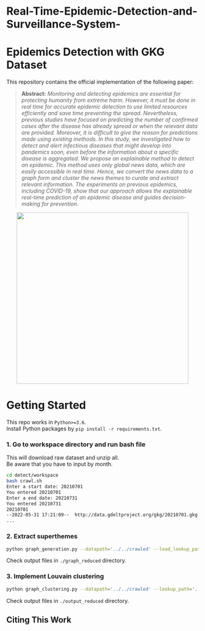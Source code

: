 # Real-Time-Epidemic-Detection-and-Surveillance-System-

# Epidemics Detection with GKG Dataset



This repository contains the official implementation of the following paper:

> **Abstract:** *Monitoring and detecting epidemics are essential for protecting humanity from extreme harm. However, it must be done in real time for accurate epidemic detection to use limited resources efficiently and save time preventing the spread. Nevertheless, previous studies have focused on predicting the number of confirmed cases after the disease has already spread or when the relevant data are provided. Moreover, it is difficult to give the reason for predictions made using existing methods. In this study, we investigated how to detect and alert infectious diseases that might develop into pandemics soon, even before the information about a specific disease is aggregated. We propose an explainable method to detect an epidemic. This method uses only global news data, which are easily accessible in real time. Hence, we convert the news data to a graph form and cluster the news themes to curate and extract relevant information. The experiments on previous epidemics, including COVID-19, show that our approach allows the explainable real-time prediction of an epidemic disease and guides decision-making for prevention.*

<p align="center">
  <img src=https://user-images.githubusercontent.com/46050900/209757585-89f26258-01ed-4f4f-b1da-31812136b09e.png width="450">    
</p>

# Getting Started

This repo works in `Python>=3.6`.    
Install Python packages by `pip install -r requirements.txt`.

### 1. Go to workspace directory and run bash file
This will download raw dataset and unzip all.    
Be aware that you have to input by month.
```sh
cd detect/workspace
bash crawl.sh
Enter a start date: 20210701
You entered 20210701
Enter a end date: 20210731
You entered 20210731
20210701
--2022-05-31 17:21:09--  http://data.gdeltproject.org/gkg/20210701.gkg.csv.zip
...
```

### 2. Extract superthemes
```sh
python graph_generation.py --datapath='../../crawled' --load_lookup_path='../LOOKUP-GKGTHEMES.txt' --save_lookup_path='../NEW-LOOKUP-GKGTHEMES.txt' --save_graph_path='./graph_reduced'
```
Check output files in `./graph_reduced` directory.

### 3. Implement Louvain clustering
```sh
python graph_clustering.py --datapath='../../crawled' --lookup_path='../NEW-LOOKUP-GKGTHEMES.txt' --graph_path='./graph_reduced'
```
Check output files in `./output_reduced` directory.

## Citing This Work


